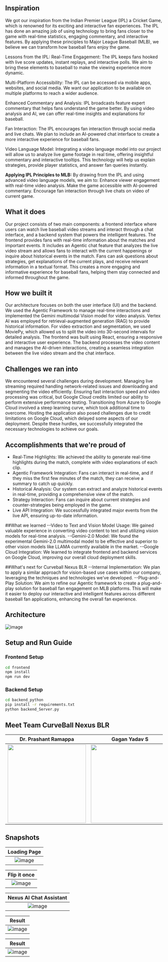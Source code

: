 ## Inspiration
We got our inspiration from the Indian Premier League (IPL) a Cricket Game, which is renowned for its exciting and interactive fan experiences. The IPL has done an amazing job of using technology to bring fans closer to the game with real-time statistics, engaging commentary, and interactive features. By applying these principles to Major League Baseball (MLB), we believe we can transform how baseball fans enjoy the game.
 
Lessons from the IPL:
Real-Time Engagement:
The IPL keeps fans hooked with live score updates, instant replays, and interactive polls. We aim to bring these elements to baseball to make the viewing experience more dynamic.
 
Multi-Platform Accessibility:
The IPL can be accessed via mobile apps, websites, and social media. We want our application to be available on multiple platforms to reach a wider audience.
 
Enhanced Commentary and Analysis:
IPL broadcasts feature expert commentary that helps fans understand the game better. By using video analysis and AI, we can offer real-time insights and explanations for baseball.
 
Fan Interaction:
The IPL encourages fan interaction through social media and live chats. We plan to include an AI-powered chat interface to create a more interactive experience for baseball fans.
 
Video Language Model:
Integrating a video language model into our project will allow us to analyze live game footage in real time, offering insightful commentary and interactive tooltips. This technology will help us explain strategies, provide player statistics, and answer fan queries instantly.
 
**Applying IPL Principles to MLB:**
By drawing from the IPL and using advanced video language models, we aim to:
Enhance viewer engagement with real-time video analysis.
Make the game accessible with AI-powered commentary.
Encourage fan interaction through live chats on video of current game.
 
## What it does
Our project consists of two main components: a frontend interface where users can watch live baseball video streams and interact through a chat interface, and a backend system that powers the intelligent features. The frontend provides fans with real-time information about the matches and important events. It includes an Agentic chat feature that analyzes the live video stream and allows fans to interact with the current happenings or inquire about historical events in the match. Fans can ask questions about strategies, get explanations of the current plays, and receive relevant information in a textual format. This creates a more engaging and informative experience for baseball fans, helping them stay connected and informed throughout the game.
 
## How we built it
Our architecture focuses on both the user interface (UI) and the backend. We used the Agentic Framework to manage real-time interactions and implemented the Gemini multimodal Vision model for video analysis. Vertex AI was employed for retrieval-augmented generation (RAG) to provide historical information. For video extraction and segmentation, we used MoviePy, which allowed us to split the video into 30-second intervals for detailed analysis. The frontend was built using React, ensuring a responsive and interactive user experience. The backend processes the video content and manages the AI-driven interactions, creating a seamless integration between the live video stream and the chat interface.
 
## Challenges we ran into
We encountered several challenges during development. Managing live streaming required handling network-related issues and downloading and segmenting the video efficiently. Ensuring fast interaction speed and video processing was critical, but Google Cloud credits limited our ability to perform extensive performance testing. Transitioning from Azure to Google Cloud involved a steep learning curve, which took additional time to overcome. Hosting the application also posed challenges due to credit limitations on Google Cloud, which delayed some aspects of our deployment. Despite these hurdles, we successfully integrated the necessary technologies to achieve our goals.
 
## Accomplishments that we're proud of
- Real-Time Highlights: We achieved the ability to generate real-time highlights during the match, complete with video explanations of each clip.
- Agentic Framework Integration: Fans can interact in real-time, and if they miss the first few minutes of the match, they can receive a summary to catch up quickly.
- Historical Analysis: Our system can extract and analyze historical events in real-time, providing a comprehensive view of the match.
- Strategy Interaction: Fans can inquire about current strategies and counter-strategies being employed in the game.
- Live API Integration: We successfully integrated major events from the live API, ensuring up-to-date information.
 
##What we learned
--Video to Text and Vision Model Usage: We gained valuable experience in converting video content to text and utilizing vision models for real-time analysis.
--Gemini-2.0 Model: We found the experimental Gemini-2.0 multimodal model to be effective and superior to other vision models like LLAMA currently available in the market.
--Google Cloud Integration: We learned to integrate frontend and backend services on Google Cloud, improving our overall cloud deployment skills.
 
##What's next for Curveball Nexus BLR
--Internal Implementation: We plan to apply a similar approach for vision-based use cases within our company, leveraging the techniques and technologies we've developed.
--Plug-and-Play Solution: We aim to refine our Agentic framework to create a plug-and-play solution for baseball fan engagement on MLB platforms. This will make it easier to deploy our interactive and intelligent features across different baseball fan applications, enhancing the overall fan experience.

## Architecture
![image](https://github.com/user-attachments/assets/cee78679-03cd-420d-a091-c473856a2867)

## Setup and Run Guide

### Frontend Setup
```bash
cd frontend
npm install
npm run dev
```

### Backend Setup
```bash
cd backend_python
pip install -r requirements.txt
python backend_Server.py
```

## Meet Team CurveBall Nexus BLR
| Dr. Prashant Ramappa | Gagan Yadav S | Druva Hegde | Himanshu Nanda |
|:---:|:---:|:---:|:---:|
| <img src="https://github.com/user-attachments/assets/883a1f01-8dba-4046-bf9c-412c8fcc3d57" style="width:250px;height:250px;object-fit:cover;object-position:center;"> | <img src="https://github.com/user-attachments/assets/e726e7aa-5da8-4934-965c-71d457957229" style="width:250px;height:250px;object-fit:cover;object-position:center;"> | <img src="https://github.com/user-attachments/assets/7143b896-35b8-4eb8-a945-4cf4a7214549" style="width:250px;height:250px;object-fit:cover;object-position:center;"> | <img src="https://github.com/user-attachments/assets/7ac098d8-518d-49e9-b291-b70fa74c5fba" style="width:250px;height:250px;object-fit:cover;object-position:center;"> |


## Snapshots

| Loading Page |
|:---:|
| ![image](https://github.com/user-attachments/assets/b320204d-3097-4873-a693-69691d33c860) |

| Flip it once |
|:---:|
| ![image](https://github.com/user-attachments/assets/3c3931eb-c9f1-471d-81fb-a98a5815c091) |

| Nexus AI Chat Assistant |
|:---:|
| ![image](https://github.com/user-attachments/assets/ce09500b-625a-4874-a60b-95631cbd40ec) |

| Result |
|:---:|
| ![image](https://github.com/user-attachments/assets/4e469be8-7939-4567-aed0-9dce118fb0bd) |

| Result |
|:---:|
| ![image](https://github.com/user-attachments/assets/f8c6ddb2-922f-4627-a9db-9356c9131090) |








